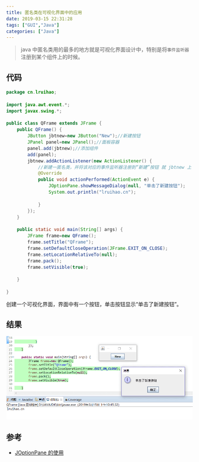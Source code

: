 ```yaml
---
title: 匿名类在可视化界面中的应用
date: 2019-03-15 22:31:28
tags: ["GUI","Java"]
categories: ["Java"]
---
```


> java 中匿名类用的最多的地方就是可视化界面设计中，特别是将`事件监听器`注册到某个组件上的时候。

<!--more-->
## 代码

```java
package cn.lruihao;

import java.awt.event.*;
import javax.swing.*;

public class QFrame extends JFrame {
	public QFrame() {
		JButton jbtnew=new JButton("New");//新建按钮
		JPanel panel=new JPanel();//面板容器
		panel.add(jbtnew);//添加组件
		add(panel);
		jbtnew.addActionListener(new ActionListener() {
			//新建一匿名类，并将该对应的事件监听器注册到“新建”按钮 就 jbtnew 上
			@Override
			public void actionPerformed(ActionEvent e) {
				JOptionPane.showMessageDialog(null, "单击了新建按钮");
				System.out.println("lruihao.cn");
				
			}
		});
	}
	
	public static void main(String[] args) {
		JFrame frame=new QFrame();
		frame.setTitle("QFrame");
		frame.setDefaultCloseOperation(JFrame.EXIT_ON_CLOSE);
		frame.setLocationRelativeTo(null);
		frame.pack();
		frame.setVisible(true);

	}

}
```
创建一个可视化界面，界面中有一个按钮，单击按钮显示“单击了新建按钮”。

## 结果
![](images/1.png)

## 参考
- [JOptionPane 的使用](https://www.cnblogs.com/fantasy01/p/3911488.html)